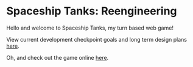 # Spaceship Tanks: Reengineering  

Hello and welcome to Spaceship Tanks, my turn based web game!  

View current development checkpoint goals and long term design plans [here](https://docs.google.com/document/d/1TEw6CzAde2VCFwxgVFuDKXhTJUOJbG-bqeQpIXw_f6o/edit?usp=sharing).  

Oh, and check out the game online [here](http://18praveenb.github.io/spaceshiptanks/).
